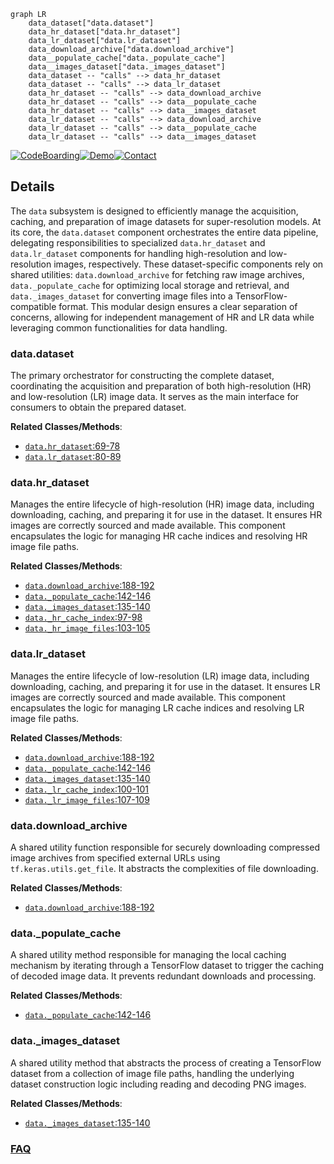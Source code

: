 ```mermaid
graph LR
    data_dataset["data.dataset"]
    data_hr_dataset["data.hr_dataset"]
    data_lr_dataset["data.lr_dataset"]
    data_download_archive["data.download_archive"]
    data__populate_cache["data._populate_cache"]
    data__images_dataset["data._images_dataset"]
    data_dataset -- "calls" --> data_hr_dataset
    data_dataset -- "calls" --> data_lr_dataset
    data_hr_dataset -- "calls" --> data_download_archive
    data_hr_dataset -- "calls" --> data__populate_cache
    data_hr_dataset -- "calls" --> data__images_dataset
    data_lr_dataset -- "calls" --> data_download_archive
    data_lr_dataset -- "calls" --> data__populate_cache
    data_lr_dataset -- "calls" --> data__images_dataset
```

[![CodeBoarding](https://img.shields.io/badge/Generated%20by-CodeBoarding-9cf?style=flat-square)](https://github.com/CodeBoarding/GeneratedOnBoardings)[![Demo](https://img.shields.io/badge/Try%20our-Demo-blue?style=flat-square)](https://www.codeboarding.org/demo)[![Contact](https://img.shields.io/badge/Contact%20us%20-%20contact@codeboarding.org-lightgrey?style=flat-square)](mailto:contact@codeboarding.org)

## Details

The `data` subsystem is designed to efficiently manage the acquisition, caching, and preparation of image datasets for super-resolution models. At its core, the `data.dataset` component orchestrates the entire data pipeline, delegating responsibilities to specialized `data.hr_dataset` and `data.lr_dataset` components for handling high-resolution and low-resolution images, respectively. These dataset-specific components rely on shared utilities: `data.download_archive` for fetching raw image archives, `data._populate_cache` for optimizing local storage and retrieval, and `data._images_dataset` for converting image files into a TensorFlow-compatible format. This modular design ensures a clear separation of concerns, allowing for independent management of HR and LR data while leveraging common functionalities for data handling.

### data.dataset
The primary orchestrator for constructing the complete dataset, coordinating the acquisition and preparation of both high-resolution (HR) and low-resolution (LR) image data. It serves as the main interface for consumers to obtain the prepared dataset.


**Related Classes/Methods**:

- <a href="https://github.com/krasserm/super-resolution/blob/master/data.py#L69-L78" target="_blank" rel="noopener noreferrer">`data.hr_dataset`:69-78</a>
- <a href="https://github.com/krasserm/super-resolution/blob/master/data.py#L80-L89" target="_blank" rel="noopener noreferrer">`data.lr_dataset`:80-89</a>


### data.hr_dataset
Manages the entire lifecycle of high-resolution (HR) image data, including downloading, caching, and preparing it for use in the dataset. It ensures HR images are correctly sourced and made available. This component encapsulates the logic for managing HR cache indices and resolving HR image file paths.


**Related Classes/Methods**:

- <a href="https://github.com/krasserm/super-resolution/blob/master/data.py#L188-L192" target="_blank" rel="noopener noreferrer">`data.download_archive`:188-192</a>
- <a href="https://github.com/krasserm/super-resolution/blob/master/data.py#L142-L146" target="_blank" rel="noopener noreferrer">`data._populate_cache`:142-146</a>
- <a href="https://github.com/krasserm/super-resolution/blob/master/data.py#L135-L140" target="_blank" rel="noopener noreferrer">`data._images_dataset`:135-140</a>
- <a href="https://github.com/krasserm/super-resolution/blob/master/data.py#L97-L98" target="_blank" rel="noopener noreferrer">`data._hr_cache_index`:97-98</a>
- <a href="https://github.com/krasserm/super-resolution/blob/master/data.py#L103-L105" target="_blank" rel="noopener noreferrer">`data._hr_image_files`:103-105</a>


### data.lr_dataset
Manages the entire lifecycle of low-resolution (LR) image data, including downloading, caching, and preparing it for use in the dataset. It ensures LR images are correctly sourced and made available. This component encapsulates the logic for managing LR cache indices and resolving LR image file paths.


**Related Classes/Methods**:

- <a href="https://github.com/krasserm/super-resolution/blob/master/data.py#L188-L192" target="_blank" rel="noopener noreferrer">`data.download_archive`:188-192</a>
- <a href="https://github.com/krasserm/super-resolution/blob/master/data.py#L142-L146" target="_blank" rel="noopener noreferrer">`data._populate_cache`:142-146</a>
- <a href="https://github.com/krasserm/super-resolution/blob/master/data.py#L135-L140" target="_blank" rel="noopener noreferrer">`data._images_dataset`:135-140</a>
- <a href="https://github.com/krasserm/super-resolution/blob/master/data.py#L100-L101" target="_blank" rel="noopener noreferrer">`data._lr_cache_index`:100-101</a>
- <a href="https://github.com/krasserm/super-resolution/blob/master/data.py#L107-L109" target="_blank" rel="noopener noreferrer">`data._lr_image_files`:107-109</a>


### data.download_archive
A shared utility function responsible for securely downloading compressed image archives from specified external URLs using `tf.keras.utils.get_file`. It abstracts the complexities of file downloading.


**Related Classes/Methods**:

- <a href="https://github.com/krasserm/super-resolution/blob/master/data.py#L188-L192" target="_blank" rel="noopener noreferrer">`data.download_archive`:188-192</a>


### data._populate_cache
A shared utility method responsible for managing the local caching mechanism by iterating through a TensorFlow dataset to trigger the caching of decoded image data. It prevents redundant downloads and processing.


**Related Classes/Methods**:

- <a href="https://github.com/krasserm/super-resolution/blob/master/data.py#L142-L146" target="_blank" rel="noopener noreferrer">`data._populate_cache`:142-146</a>


### data._images_dataset
A shared utility method that abstracts the process of creating a TensorFlow dataset from a collection of image file paths, handling the underlying dataset construction logic including reading and decoding PNG images.


**Related Classes/Methods**:

- <a href="https://github.com/krasserm/super-resolution/blob/master/data.py#L135-L140" target="_blank" rel="noopener noreferrer">`data._images_dataset`:135-140</a>




### [FAQ](https://github.com/CodeBoarding/GeneratedOnBoardings/tree/main?tab=readme-ov-file#faq)